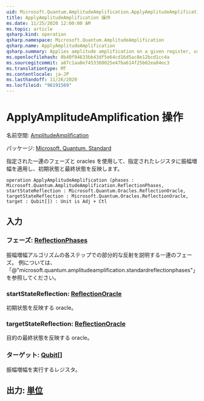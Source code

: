 ```yaml
---
uid: Microsoft.Quantum.AmplitudeAmplification.ApplyAmplitudeAmplification
title: ApplyAmplitudeAmplification 操作
ms.date: 11/25/2020 12:00:00 AM
ms.topic: article
qsharp.kind: operation
qsharp.namespace: Microsoft.Quantum.AmplitudeAmplification
qsharp.name: ApplyAmplitudeAmplification
qsharp.summary: Applies amplitude amplification on a given register, using a given set of phases and oracles to reflect about the initial and final states.
ms.openlocfilehash: 0b40f94633bb43df5e64cd16d5ac8e12bcd1cc4a
ms.sourcegitcommit: a87c1aa8e7453360025e47ba614f25b02ea84ec3
ms.translationtype: MT
ms.contentlocale: ja-JP
ms.lasthandoff: 11/26/2020
ms.locfileid: "96191569"
---
```

# <a name="applyamplitudeamplification-operation"></a>ApplyAmplitudeAmplification 操作

名前空間: [AmplitudeAmplification](xref:Microsoft.Quantum.AmplitudeAmplification)

パッケージ: [Microsoft. Quantum. Standard](https://nuget.org/packages/Microsoft.Quantum.Standard)


指定された一連のフェーズと oracles を使用して、指定されたレジスタに振幅増幅を適用し、初期状態と最終状態を反映します。

```qsharp
operation ApplyAmplitudeAmplification (phases : Microsoft.Quantum.AmplitudeAmplification.ReflectionPhases, startStateReflection : Microsoft.Quantum.Oracles.ReflectionOracle, targetStateReflection : Microsoft.Quantum.Oracles.ReflectionOracle, target : Qubit[]) : Unit is Adj + Ctl
```


## <a name="input"></a>入力

### <a name="phases--reflectionphases"></a>フェーズ: [ReflectionPhases](xref:Microsoft.Quantum.AmplitudeAmplification.ReflectionPhases)

振幅増幅アルゴリズムの各ステップでの部分的な反射を説明する一連のフェーズ。 例については、「@"microsoft.quantum.amplitudeamplification.standardreflectionphases"」を参照してください。


### <a name="startstatereflection--reflectionoracle"></a>startStateReflection: [ReflectionOracle](xref:Microsoft.Quantum.Oracles.ReflectionOracle)

初期状態を反映する oracle。


### <a name="targetstatereflection--reflectionoracle"></a>targetStateReflection: [ReflectionOracle](xref:Microsoft.Quantum.Oracles.ReflectionOracle)

目的の最終状態を反映する oracle。


### <a name="target--qubit"></a>ターゲット: [Qubit](xref:microsoft.quantum.lang-ref.qubit)[]

振幅増幅を実行するレジスタ。



## <a name="output--unit"></a>出力: [単位](xref:microsoft.quantum.lang-ref.unit)

